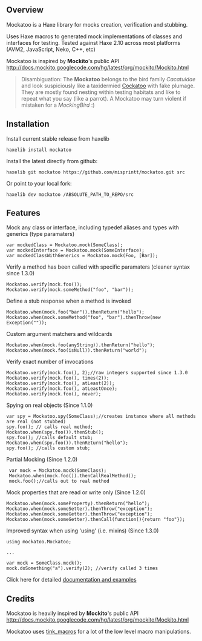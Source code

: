 ## Overview

Mockatoo is a Haxe library for mocks creation, verification and stubbing.

Uses Haxe macros to generated mock implementations of classes and interfaces for testing.
Tested against Haxe 2.10 across most platforms (AVM2, JavaScript, Neko, C++, etc)

Mockatoo is inspired by **Mockito**'s public API <http://docs.mockito.googlecode.com/hg/latest/org/mockito/Mockito.html>


> Disambiguation: The **Mockatoo** belongs to the bird family *Cacatuidae* and look suspiciously like a taxidermied [Cockatoo](http://en.wikipedia.org/wiki/Cockatoo) with fake plumage. They are mostly found nesting within testing habitats and like  to repeat what you say (like a parrot). A Mockatoo may turn violent if mistaken for a *MockingBird* :)


## Installation

Install current stable release from haxelib

	haxelib install mockatoo

Install the latest directly from github:

	haxelib git mockatoo https://github.com/misprintt/mockatoo.git src

Or point to your local fork:

	haxelib dev mockatoo /ABSOLUTE_PATH_TO_REPO/src


## Features

Mock any class or interface, including typedef aliases and types with generics (type paramaters)

	var mockedClass = Mockatoo.mock(SomeClass);
	var mockedInterface = Mockatoo.mock(SomeInterface);
	var mockedClassWithGenerics = Mockatoo.mock(Foo, [Bar]);

Verify a method has been called with specific paramaters (cleaner syntax since 1.3.0)

	Mockatoo.verify(mock.foo());
	Mockatoo.verify(mock.someMethod("foo", "bar"));

Define a stub response when a method is invoked

	Mockatoo.when(mock.foo("bar")).thenReturn("hello");
	Mockatoo.when(mock.someMethod("foo", "bar").thenThrow(new Exception(""));

Custom argument matchers and wildcards

	Mockatoo.when(mock.foo(anyString)).thenReturn("hello");
	Mockatoo.when(mock.foo(isNull)).thenReturn("world");

Verify exact number of invocations 

	Mockatoo.verify(mock.foo(), 2);//raw integers supported since 1.3.0
	Mockatoo.verify(mock.foo(), times(2));
	Mockatoo.verify(mock.foo(), atLeast(2));
	Mockatoo.verify(mock.foo(), atLeastOnce);
	Mockatoo.verify(mock.foo(), never);

Spying on real objects (Since 1.1.0)

	var spy = Mockatoo.spy(SomeClass);//creates instance where all methods are real (not stubbed)
	spy.foo(); // calls real method;
	Mockatoo.when(spy.foo()).thenStub();
	spy.foo(); //calls default stub;
	Mockatoo.when(spy.foo()).thenReturn("hello");
	spy.foo(); //calls custom stub;


Partial Mocking (Since 1.2.0)

	 var mock = Mockatoo.mock(SomeClass);
	 Mockatoo.when(mock.foo()).thenCallRealMethod();
	 mock.foo();//calls out to real method


Mock properties that are read or write only (Since 1.2.0)

	Mockatoo.when(mock.someProperty).thenReturn("hello");
	Mockatoo.when(mock.someSetter).thenThrow("exception");
	Mockatoo.when(mock.someGetter).thenThrow("exception");
	Mockatoo.when(mock.someGetter).thenCall(function(){return "foo"});


Improved syntax when using 'using' (i.e. mixins) (Since 1.3.0)

	using mockatoo.Mockatoo;

	...

	var mock = SomeClass.mock();
	mock.doSomething("a").verify(2); //verify called 3 times



Click here for detailed [documentation and examples](http://github.com/misprintt/mockatoo/wiki/Developer-Guide)

## Credits

Mockatoo is heavily inspired by **Mockito**'s public API <http://docs.mockito.googlecode.com/hg/latest/org/mockito/Mockito.html>

Mockatoo uses [tink_macros](https://github.com/back2dos/tinkerbell) for a lot of the low level macro manipulations.